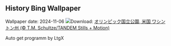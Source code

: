 ## History Bing Wallpaper
Wallpaper date: 2024-11-06
![](https://www.bing.com/th?id=OHR.ShiShiBeach_JA-JP1245886715_UHD.jpg&w=1000)Download: [オリンピック国立公園, 米国 ワシントン州 (© T.M. Schultze/TANDEM Stills + Motion)](https://www.bing.com/th?id=OHR.ShiShiBeach_JA-JP1245886715_UHD.jpg)

Auto get programm by LtgX
